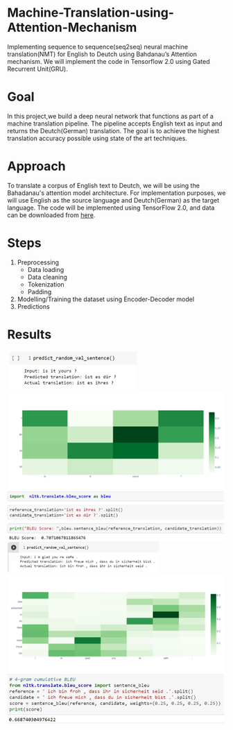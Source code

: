 # Machine-Translation-using-Attention-Mechanism
Implementing sequence to sequence(seq2seq) neural machine translation(NMT) for English to Deutch using Bahdanau’s Attention mechanism. We will implement the code in Tensorflow 2.0 using Gated Recurrent Unit(GRU).

# Goal
In this project,we build a deep neural network that functions as part of a machine translation pipeline. The pipeline accepts English text as input and returns the Deutch(German) translation. The goal is to achieve the highest translation accuracy possible using state of the art techniques.

# Approach
To translate a corpus of English text to Deutch, we will be using the Bahadanau's attention model architecture.
For implementation purposes, we will use English as the source language and Deutch(German) as the target language.
The code will be implemented using TensorFlow 2.0, and data can be downloaded from [here](http://www.manythings.org/anki/).

# Steps
1. Preprocessing
   - Data loading
   - Data cleaning
   - Tokenization 
   - Padding
2. Modelling/Training the dataset using Encoder-Decoder model
3. Predictions

# Results
<img src="https://github.com/Bhavesh-patel585/Machine-Translation-using-Attention-Mechanism/blob/main/results/predict.jpeg" width="300">

<img src="https://github.com/Bhavesh-patel585/Machine-Translation-using-Attention-Mechanism/blob/main/results/attentionplot.png" width="500">

<img src="https://github.com/Bhavesh-patel585/Machine-Translation-using-Attention-Mechanism/blob/main/results/bleuscore.jpeg" width="500">

<img src="https://github.com/Bhavesh-patel585/Machine-Translation-using-Attention-Mechanism/blob/main/results/predict2.jpeg" width="350">

<img src="https://github.com/Bhavesh-patel585/Machine-Translation-using-Attention-Mechanism/blob/main/results/attentionplot2.png" width="500">

<img src="https://github.com/Bhavesh-patel585/Machine-Translation-using-Attention-Mechanism/blob/main/results/bleuscore2.jpeg" width="500">
